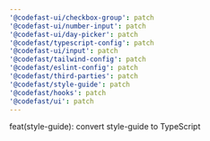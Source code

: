 ```yaml
---
'@codefast-ui/checkbox-group': patch
'@codefast-ui/number-input': patch
'@codefast-ui/day-picker': patch
'@codefast/typescript-config': patch
'@codefast-ui/input': patch
'@codefast/tailwind-config': patch
'@codefast/eslint-config': patch
'@codefast/third-parties': patch
'@codefast/style-guide': patch
'@codefast/hooks': patch
'@codefast/ui': patch
---
```


feat(style-guide): convert style-guide to TypeScript
